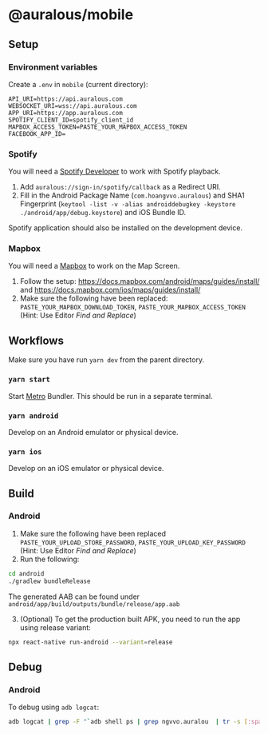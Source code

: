 # @auralous/mobile

## Setup

### Environment variables

Create a `.env` in `mobile` (current directory):

```env
API_URI=https://api.auralous.com
WEBSOCKET_URI=wss://api.auralous.com
APP_URI=https://app.auralous.com
SPOTIFY_CLIENT_ID=spotify_client_id
MAPBOX_ACCESS_TOKEN=PASTE_YOUR_MAPBOX_ACCESS_TOKEN
FACEBOOK_APP_ID=
```

### Spotify

You will need a [Spotify Developer](https://developer.spotify.com/) to work with Spotify playback.

1. Add `auralous://sign-in/spotify/callback` as a Redirect URI.
2. Fill in the Android Package Name (`com.hoangvvo.auralous`) and SHA1 Fingerprint (`keytool -list -v -alias androiddebugkey -keystore ./android/app/debug.keystore`) and iOS Bundle ID.

Spotify application should also be installed on the development device.

### Mapbox

You will need a [Mapbox](https://www.mapbox.com/) to work on the Map Screen.

1. Follow the setup: https://docs.mapbox.com/android/maps/guides/install/ and https://docs.mapbox.com/ios/maps/guides/install/
2. Make sure the following have been replaced: `PASTE_YOUR_MAPBOX_DOWNLOAD_TOKEN`, `PASTE_YOUR_MAPBOX_ACCESS_TOKEN` (Hint: Use Editor _Find and Replace_)

## Workflows

Make sure you have run `yarn dev` from the parent directory.

### `yarn start`

Start [Metro](https://facebook.github.io/metro/) Bundler. This should be run in a separate terminal.

### `yarn android`

Develop on an Android emulator or physical device.

### `yarn ios`

Develop on an iOS emulator or physical device.

## Build

### Android

1. Make sure the following have been replaced `PASTE_YOUR_UPLOAD_STORE_PASSWORD`, `PASTE_YOUR_UPLOAD_KEY_PASSWORD` (Hint: Use Editor _Find and Replace_)
2. Run the following:

```bash
cd android
./gradlew bundleRelease
```

The generated AAB can be found under `android/app/build/outputs/bundle/release/app.aab`

3. (Optional) To get the production built APK, you need to run the app using release variant:

```bash
npx react-native run-android --variant=release
```

## Debug

### Android

To debug using `adb logcat`:

```bash
adb logcat | grep -F "`adb shell ps | grep ngvvo.auralou  | tr -s [:space:] ' ' | cut -d' ' -f2`"
```
